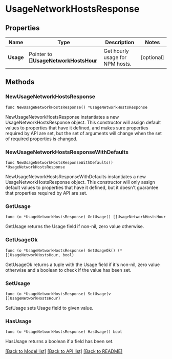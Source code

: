 # UsageNetworkHostsResponse

## Properties

| Name      | Type                                                               | Description                     | Notes      |
| --------- | ------------------------------------------------------------------ | ------------------------------- | ---------- |
| **Usage** | Pointer to [**[]UsageNetworkHostsHour**](UsageNetworkHostsHour.md) | Get hourly usage for NPM hosts. | [optional] |

## Methods

### NewUsageNetworkHostsResponse

`func NewUsageNetworkHostsResponse() *UsageNetworkHostsResponse`

NewUsageNetworkHostsResponse instantiates a new UsageNetworkHostsResponse object.
This constructor will assign default values to properties that have it defined,
and makes sure properties required by API are set, but the set of arguments
will change when the set of required properties is changed.

### NewUsageNetworkHostsResponseWithDefaults

`func NewUsageNetworkHostsResponseWithDefaults() *UsageNetworkHostsResponse`

NewUsageNetworkHostsResponseWithDefaults instantiates a new UsageNetworkHostsResponse object.
This constructor will only assign default values to properties that have it defined,
but it doesn't guarantee that properties required by API are set.

### GetUsage

`func (o *UsageNetworkHostsResponse) GetUsage() []UsageNetworkHostsHour`

GetUsage returns the Usage field if non-nil, zero value otherwise.

### GetUsageOk

`func (o *UsageNetworkHostsResponse) GetUsageOk() (*[]UsageNetworkHostsHour, bool)`

GetUsageOk returns a tuple with the Usage field if it's non-nil, zero value otherwise
and a boolean to check if the value has been set.

### SetUsage

`func (o *UsageNetworkHostsResponse) SetUsage(v []UsageNetworkHostsHour)`

SetUsage sets Usage field to given value.

### HasUsage

`func (o *UsageNetworkHostsResponse) HasUsage() bool`

HasUsage returns a boolean if a field has been set.

[[Back to Model list]](../README.md#documentation-for-models) [[Back to API list]](../README.md#documentation-for-api-endpoints) [[Back to README]](../README.md)
